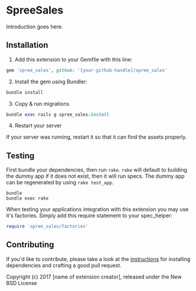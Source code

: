 SpreeSales
==========

Introduction goes here.

## Installation

1. Add this extension to your Gemfile with this line:
  ```ruby
  gem 'spree_sales', github: '[your-github-handle]/spree_sales'
  ```

2. Install the gem using Bundler:
  ```ruby
  bundle install
  ```

3. Copy & run migrations
  ```ruby
  bundle exec rails g spree_sales:install
  ```

4. Restart your server

  If your server was running, restart it so that it can find the assets properly.

## Testing

First bundle your dependencies, then run `rake`. `rake` will default to building the dummy app if it does not exist, then it will run specs. The dummy app can be regenerated by using `rake test_app`.

```shell
bundle
bundle exec rake
```

When testing your applications integration with this extension you may use it's factories.
Simply add this require statement to your spec_helper:

```ruby
require 'spree_sales/factories'
```


## Contributing

If you'd like to contribute, please take a look at the
[instructions](CONTRIBUTING.md) for installing dependencies and crafting a good
pull request.

Copyright (c) 2017 [name of extension creator], released under the New BSD License
